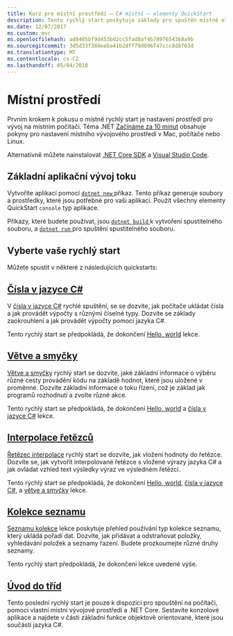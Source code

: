 ```yaml
---
title: Kurz pro místní prostředí – C# místní – elementy QuickStart
description: Tento rychlý start poskytuje základy pro spuštěn místně elementy QuickStart
ms.date: 12/07/2017
ms.custom: mvc
ms.openlocfilehash: ad8405bf9d453bd2cc5fad8af4b7897654368a9b
ms.sourcegitcommit: 3d5d33f384eeba41b2dff79d096f47ccc8d8f03d
ms.translationtype: MT
ms.contentlocale: cs-CZ
ms.lasthandoff: 05/04/2018
---
```

# <a name="local-environment"></a>Místní prostředí

Prvním krokem k pokusu o místně rychlý start je nastavení prostředí pro vývoj na místním počítači.
Téma .NET [Začínáme za 10 minut](https://www.microsoft.com/net/core) obsahuje pokyny pro nastavení místního vývojového prostředí v Mac, počítače nebo Linux.

Alternativně můžete nainstalovat [.NET Core SDK](http://dot.net/core) a [Visual Studio Code](https://code.visualstudio.com/).

## <a name="basic-application-development-flow"></a>Základní aplikační vývoj toku

Vytvoříte aplikací pomocí [ `dotnet new` ](../../core/tools/dotnet-new.md) příkaz. Tento příkaz generuje soubory a prostředky, které jsou potřebné pro vaši aplikaci. Použít všechny elementy QuickStart `console` typ aplikace.

Příkazy, které budete používat, jsou [ `dotnet build` ](../../core/tools/dotnet-build.md) k vytvoření spustitelného souboru, a [ `dotnet run` ](../../core/tools/dotnet-run.md) pro spuštění spustitelného souboru.

## <a name="pick-your-quickstart"></a>Vyberte vaše rychlý start

Můžete spustit v některé z následujících quickstarts:

## <a name="numbers-in-cnumbers-in-csharp-localmd"></a>[Čísla v jazyce C#](numbers-in-csharp-local.md)

V [čísla v jazyce C#](numbers-in-csharp-local.md) rychlé spuštění, se se dozvíte, jak počítače ukládat čísla a jak provádět výpočty s různými číselné typy. Dozvíte se základy zaokrouhlení a jak provádět výpočty pomocí jazyka C#. 

Tento rychlý start se předpokládá, že dokončení [Hello, world](hello-world.yml) lekce.

## <a name="branches-and-loopsbranches-and-loops-localmd"></a>[Větve a smyčky](branches-and-loops-local.md)

[Větve a smyčky](branches-and-loops-local.md) rychlý start se dozvíte, jaké základní informace o výběru různé cesty provádění kódu na základě hodnot, které jsou uložené v proměnné. Dozvíte základní informace o toku řízení, což je základ jak programů rozhodnutí a zvolte různé akce. 

Tento rychlý start se předpokládá, že dokončení [Hello, world](hello-world.yml) a [čísla v jazyce C#](numbers-in-csharp-local.md) lekce.

## <a name="string-interpolationinterpolated-strings-localmd"></a>[Interpolace řetězců](interpolated-strings-local.md)

[Řetězec interpolace](interpolated-strings-local.md) rychlý start se dozvíte, jak vložení hodnoty do řetězce. Dozvíte se, jak vytvořit interpolované řetězce s vložené výrazy jazyka C# a jak ovládat vzhled text výsledky výraz ve výsledném řetězci.

Tento rychlý start se předpokládá, že dokončení [Hello, world](hello-world.yml), [čísla v jazyce C#](numbers-in-csharp-local.md), a [větve a smyčky](branches-and-loops-local.md) lekce.

## <a name="list-collectionarrays-and-collectionsmd"></a>[Kolekce seznamu](arrays-and-collections.md)

[Seznamu kolekce](arrays-and-collections.md) lekce poskytuje přehled používání typ kolekce seznamu, který ukládá pořadí dat. Dozvíte, jak přidávat a odstraňovat položky, vyhledávání položek a seznamy řazení. Budete prozkoumejte různé druhy seznamy. 

Tento rychlý start předpokládá, že dokončení lekce uvedené výše.

## <a name="introduction-to-classesintroduction-to-classesmd"></a>[Úvod do tříd](introduction-to-classes.md)

Tento poslední rychlý start je pouze k dispozici pro spouštění na počítači, pomocí vlastní místní vývojové prostředí a .NET Core.
Sestavíte konzolové aplikace a najdete v části základní funkce objektově orientované, které jsou součástí jazyka C#.
